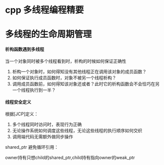 # cpp 多线程编程精要

# 多线程的生命周期管理
#### 析构函数遇到多线程

当一个对象同时被多个线程看到时，析构的时候如何保证正确性

1. 析构一个对象时，如何得知没有其他线程正在调用该对象的成员函数？
2. 如何保证执行成员函数时，对象不被另一个线程析构？
3. 调用成员函数前，如何得知该对象还或者？此时它的析构函数会不会恰巧在另一个线程执行到一半？

#### 线程安全定义

根据[JCP]定义：

1. 多个线程同时访问时，表现行为正确
2. 无论操作系统如何调度这些线程，无论这些线程的执行顺序如何交织
3. 调用端代码无需额外做同步操作



shared_ptr 避免循环引用：

owner持有只想child的shared_ptr,child持有指向owner的weak_ptr